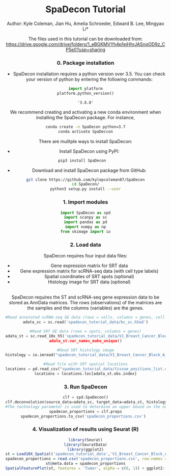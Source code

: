 <h1><center>SpaDecon Tutorial</center></h1>


<center>Author: Kyle Coleman, Jian Hu, Amelia Schroeder, Edward B. Lee, Mingyao Li*  
  
   
The files used in this tutorial can be downloaded from: https://drive.google.com/drive/folders/1_eBGKMVYh4p1eiHhrJASnqOD9z_CP5e0?usp=sharing   
 
### 0. Package installation
- SpaDecon installation requires a python version over 3.5.  You can check your version of python by entering the following commands: 
```python
import platform
platform.python_version()
```

    '3.6.8'

We recommend creating and activating a new conda environment when installing the SpaDecon package. For instance, 
```bash
conda create -n SpaDecon python=3.7
conda activate SpaDeccon
```        
    
There are mulitple ways to install SpaDecon:
    
- Install SpaDecon using PyPI:

```bash
pip3 install SpaDecon   
```    
    
- Download and install SpaDecon package from GitHub: 

```bash
git clone https://github.com/kylepcoleman87/SpaDecon
cd SpaDecon/
python3 setup.py install --user
```


    
### 1. Import modules


```python
import SpaDecon as spd
import scanpy as sc
import pandas as pd
import numpy as np
from skimage import io
```

### 2. Load data
SpaDecon requires four input data files:  
- Gene expression matrix for SRT data 
- Gene expression matrix for scRNA-seq data (with cell type labels)
- Spatial coordinates of SRT spots (optional)
- Histology image for SRT data (optional)
<br>
SpaDecon requires the ST and scRNA-seq gene expression data to be stored as AnnData matrices.  The rows (observations) of the matrices are the samples and the columns (variables) are the genes.



```python
#Read annotated scRNA-seq GE data (rows = cells, columns = genes, cell types in adata_sc.obs.celltype)
adata_sc = sc.read('spadecon_tutorial_data/bc_sc.h5ad')

#Read SRT GE data (rows = spots, columns = genes)
adata_st = sc.read_10x_h5('spadecon_tutorial_data/V1_Breast_Cancer_Block_A_Section_1_filtered_feature_bc_matrix.h5)
adata_st.var_names_make_unique()
  
#Read SRT histology image
histology = io.imread("spadecon_tutorial_data/V1_Breast_Cancer_Block_A_Section_1_image.tif")

#Read file with SRT spatial locations
locations = pd.read_csv("spadecon_tutorial_data/tissue_positions_list.csv",header=None,index_col=0) 
locations = locations.loc[adata_st.obs.index]

```


### 3. Run SpaDecon

```python
clf = spd.SpaDecon()
clf.deconvolution(source_data=adata_sc, target_data=adata_st, histology_image=histology, spatial_locations=locations, technology='Visium')
#The technology parameter is used to determine an upper bound on the number of cell types per spot
spadecon_proportions = clf.props
spadecon_proportions.to_csv('spadecon_proportions.csv')  
```

### 4. Visualization of results using Seurat (R\)
```R
library(Seurat)
library(SeuratData)
library(ggplot2)
st = Load10X_Spatial('spadecon_tutorial_data','V1_Breast_Cancer_Block_A_Section_1_filtered_feature_bc_matrix.h5', assay = 'Spatial')
spadecon_proportions = read.csv('spadecon_proportions.csv', row.names = 1, header= T, check.names = F)
st@meta.data = spadecon_proportions
SpatialFeaturePlot(st, features = 'Tumor', alpha = c(0, 1)) + ggplot2::scale_fill_gradientn(colours = heat.colors(10, rev = TRUE),limits = c(0, 1)) + ggtitle('Tumor) + theme(plot.title = element_text(size = 15, face = "bold"))
